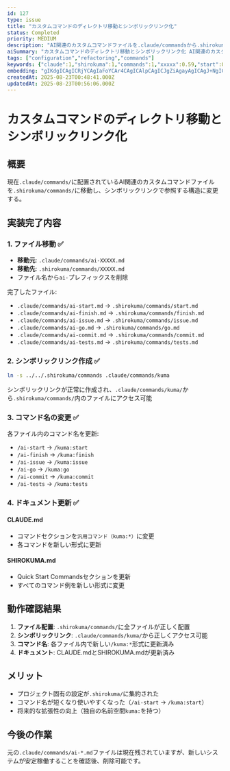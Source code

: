```yaml
---
id: 127
type: issue
title: "カスタムコマンドのディレクトリ移動とシンボリックリンク化"
status: Completed
priority: MEDIUM
description: "AI関連のカスタムコマンドファイルを.claude/commandsから.shirokuma/commandsに移動し、シンボリックリンクで参照する構造に変更する"
aiSummary: "カスタムコマンドのディレクトリ移動とシンボリックリンク化 AI関連のカスタムコマンドファイルを.claude/commandsから.shirokuma/commandsに移動し、シンボリックリンクで参照する構造に変更する カスタムコマンドのディレクトリ移動とシンボリックリンク化 AI関連のカスタムコマンドファイルを.claude/commandsから.shirokuma/commandsに移動し、..."
tags: ["configuration","refactoring","commands"]
keywords: {"claude":1,"shirokuma":1,"commands":1,"xxxxx":0.59,"start":0.44}
embedding: "gIKdgICAgICRjYCAgIaFoYCAr4CAgICAlpCAgICJgZiAgayAgICAgJ+NgICAiICHgICWgICAgICkhoCAgISDgICDg4CAgICAoISAgICAiIeAiIKAgICAgJeFgICAgImYgImAgICAgICSg4CAgICHjICGh4CAgICAlYeAgICBiZw="
createdAt: 2025-08-23T00:48:41.000Z
updatedAt: 2025-08-23T00:56:06.000Z
---
```


# カスタムコマンドのディレクトリ移動とシンボリックリンク化

## 概要
現在`.claude/commands/`に配置されているAI関連のカスタムコマンドファイルを`.shirokuma/commands/`に移動し、シンボリックリンクで参照する構造に変更する。

## 実装完了内容

### 1. ファイル移動 ✅
- **移動元**: `.claude/commands/ai-XXXXX.md`
- **移動先**: `.shirokuma/commands/XXXXX.md`
- ファイル名から`ai-`プレフィックスを削除

完了したファイル:
- `.claude/commands/ai-start.md` → `.shirokuma/commands/start.md`
- `.claude/commands/ai-finish.md` → `.shirokuma/commands/finish.md`
- `.claude/commands/ai-issue.md` → `.shirokuma/commands/issue.md`
- `.claude/commands/ai-go.md` → `.shirokuma/commands/go.md`
- `.claude/commands/ai-commit.md` → `.shirokuma/commands/commit.md`
- `.claude/commands/ai-tests.md` → `.shirokuma/commands/tests.md`

### 2. シンボリックリンク作成 ✅
```bash
ln -s ../../.shirokuma/commands .claude/commands/kuma
```
シンボリックリンクが正常に作成され、`.claude/commands/kuma/`から`.shirokuma/commands/`内のファイルにアクセス可能

### 3. コマンド名の変更 ✅
各ファイル内のコマンド名を更新:
- `/ai-start` → `/kuma:start`
- `/ai-finish` → `/kuma:finish`
- `/ai-issue` → `/kuma:issue`
- `/ai-go` → `/kuma:go`
- `/ai-commit` → `/kuma:commit`
- `/ai-tests` → `/kuma:tests`

### 4. ドキュメント更新 ✅

#### CLAUDE.md
- コマンドセクションを`汎用コマンド（kuma:*）`に変更
- 各コマンドを新しい形式に更新

#### SHIROKUMA.md
- Quick Start Commandsセクションを更新
- すべてのコマンド例を新しい形式に変更

## 動作確認結果

1. **ファイル配置**: `.shirokuma/commands/`に全ファイルが正しく配置
2. **シンボリックリンク**: `.claude/commands/kuma/`から正しくアクセス可能
3. **コマンド名**: 各ファイル内で新しい`/kuma:*`形式に更新済み
4. **ドキュメント**: CLAUDE.mdとSHIROKUMA.mdが更新済み

## メリット

- プロジェクト固有の設定が`.shirokuma/`に集約された
- コマンド名が短くなり使いやすくなった（`/ai-start` → `/kuma:start`）
- 将来的な拡張性の向上（独自の名前空間`kuma:`を持つ）

## 今後の作業

元の`.claude/commands/ai-*.md`ファイルは現在残されていますが、新しいシステムが安定稼働することを確認後、削除可能です。
